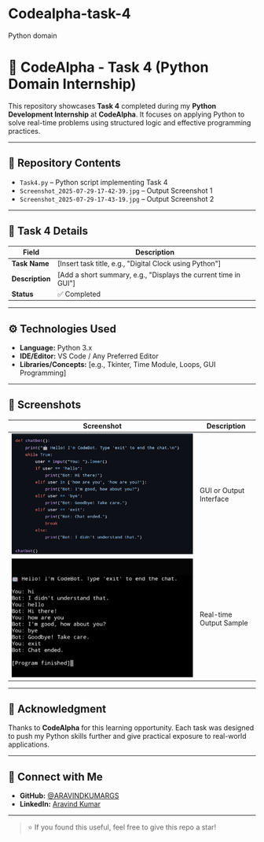 # Codealpha-task-4
Python domain  
# 🧩 CodeAlpha - Task 4 (Python Domain Internship)

This repository showcases **Task 4** completed during my **Python Development Internship** at **CodeAlpha**. It focuses on applying Python to solve real-time problems using structured logic and effective programming practices.

---

## 📁 Repository Contents

- `Task4.py` – Python script implementing Task 4  
- `Screenshot_2025-07-29-17-42-39.jpg` – Output Screenshot 1  
- `Screenshot_2025-07-29-17-43-19.jpg` – Output Screenshot 2  

---

## 📌 Task 4 Details

| Field           | Description                                                       |
|----------------|-------------------------------------------------------------------|
| **Task Name**   | [Insert task title, e.g., "Digital Clock using Python"]          |
| **Description** | [Add a short summary, e.g., "Displays the current time in GUI"]  |
| **Status**      | ✅ Completed                                                      |

---

## ⚙️ Technologies Used

- **Language:** Python 3.x  
- **IDE/Editor:** VS Code / Any Preferred Editor  
- **Libraries/Concepts:** [e.g., Tkinter, Time Module, Loops, GUI Programming]

---

## 📸 Screenshots

| Screenshot | Description                  |
|------------|------------------------------|
| ![](Screenshot_2025-07-29-17-42-39-41_40deb401b9ffe8e1df2f1cc5ba480b12.jpg) | GUI or Output Interface |
| ![](Screenshot_2025-07-29-17-43-19-29_320a9a695de7cdce83ed5281148d6f19.jpg) | Real-time Output Sample |

---

## 🙌 Acknowledgment

Thanks to **CodeAlpha** for this learning opportunity. Each task was designed to push my Python skills further and give practical exposure to real-world applications.

---

## 🔗 Connect with Me

- **GitHub:** [@ARAVINDKUMARGS](https://github.com/ARAVINDKUMARGS)  
- **LinkedIn:** [Aravind Kumar](https://www.linkedin.com/in/aravind-kumar)

---

> ⭐ If you found this useful, feel free to give this repo a star!
